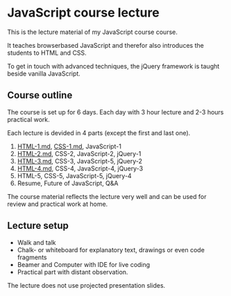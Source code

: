 JavaScript course lecture
=========================

This is the lecture material of my JavaScript course course.

It teaches browserbased JavaScript and therefor also introduces the students to HTML and CSS.

To get in touch with advanced techniques, the jQuery framework is taught beside vanilla JavaScript.

Course outline
--------------
The course is set up for 6 days. Each day with 3 hour lecture and 2-3 hours practical work.

Each lecture is devided in 4 parts (except the first and last one).

1. [HTML-1.md](HTML-1), [CSS-1.md](CSS-1), JavaScript-1
2. [HTML-2.md](HTML-2), CSS-2, JavaScript-2, jQuery-1
3. [HTML-3.md](HTML-3), CSS-3, JavaScript-5, jQuery-2
4. [HTML-4.md](HTML-4), CSS-4, JavaScript-4, jQuery-3
5. HTML-5, CSS-5, JavaScript-5, jQuery-4
6. Resume, Future of JavaScript, Q&A

The course material reflects the lecture very well and can be used for review and practical work at home.

Lecture setup
-------------
* Walk and talk
* Chalk- or whiteboard for explanatory text, drawings or even code fragments
* Beamer and Computer with IDE for live coding
* Practical part with distant observation.

The lecture does not use projected presentation slides.

